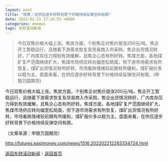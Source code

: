 ```yaml
---
layout: post
title: "双焦：在供应逐步好转背景下价格持续反弹空间有限"
date: 2022-02-21 17:26:53 +0800
categories: emnews
tags: 东财滚动新闻
---
```

> 今日双焦价格大幅上涨。焦炭方面，个别焦企对焦价提涨200元/吨，焦企开工暂稳运行，且随着下游需求恢复及贸易商入市采购，焦企出货情况转好，厂内库存压力得到有效缓解，且焦企心态有所好转。焦煤方面，各地煤矿复产范围继续扩大，焦煤市场供应转向偏宽松局面，但下游市场需求有所恢复，煤矿出货情况有所好转，市场看跌情绪较前期有所缓和，煤矿报价多以稳为主。盘面来看，在供应逐步好转背景下价格持续反弹空间有限。(申银万国期货)

<p>今日双焦价格大幅上涨。焦炭方面，个别焦企对焦价提涨200元/吨，焦企开工暂稳运行，且随着下游需求恢复及贸易商入市采购，焦企出货情况转好，厂内库存压力得到有效缓解，且焦企心态有所好转。焦煤方面，各地煤矿复产范围继续扩大，焦煤市场供应转向偏宽松局面，但下游市场需求有所恢复，煤矿出货情况有所好转，市场看跌情绪较前期有所缓和，煤矿报价多以稳为主。盘面来看，在供应逐步好转背景下价格持续反弹空间有限。</p><p class="em_media">（文章来源：申银万国期货）</p>

<http://futures.eastmoney.com/news/1516,202202212283334724.html>

[返回东财滚动新闻](//finews.withounder.com/emnews/)｜[返回首页](//finews.withounder.com/)